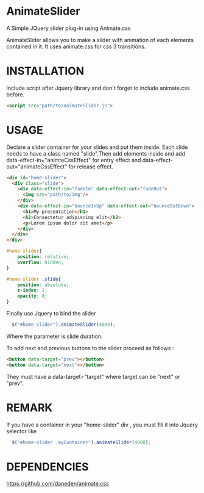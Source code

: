 AnimateSlider
=============

A Simple JQuery slider plug-in using Animate.css

AnimateSlider allows you to make a slider with animation of each elements contained in it. It uses animate.css for css 3 transitions.

INSTALLATION
=============
Include script after Jquery library and don't forget to include animate.css before.

```html
<script src="path/to/animateSlider.js">
```

USAGE
=============

Declare a slider container for your slides and put them inside. Each slide needs to have a class named "slide".Then add elements inside and add data-effect-in="animteCssEffect" for entry effect and data-effect-out="animateCssEffect" for release effect.

```html
<div id="home-slider">
  <div class="slide">
    <div data-effect-in="fadeIn" data-effect-out="fadeOut">
      <img src="path/to/img"/>
    </div>
    <div data-effect-in="bounceInUp" data-effect-out="bounceOutDown">
      <h1>My presentation</h1>
      <h2>Consectetur adipiscing elit</h2>
      <p>Lorem ipsum dolor sit amet</p>
    </div>
  </div>
</div>
```

```css
#home-slider{
    position: relative;
    overflow: hidden;
} 

#home-slider .slide{
    position: absolute;
    z-index: 1;
    opacity: 0;
}
```

Finally use Jquery to bind the slider

```javascript
  $("#home-slider").animateSlider(4000);
```

Where the parameter is slide duration.

To add next and previous buttons to the slider proceed as follows :

```html
<button data-target="prev"></button>
<button data-target="next"></button>
```

They must have a data-target="target" where target can be "next" or "prev".

REMARK
=============

If you have a container in your "home-slider" div , you must fill it into Jquery selector like

```javascript
  $("#home-slider .myContainer").animateSlider(4000);
```

DEPENDENCIES
=============
https://github.com/daneden/animate.css
